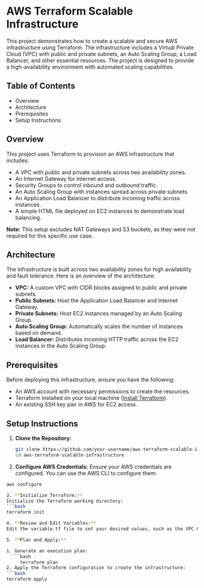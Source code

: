 # AWS Terraform Scalable Infrastructure

This project demonstrates how to create a scalable and secure AWS infrastructure using Terraform. The infrastructure includes a Virtual Private Cloud (VPC) with public and private subnets, an Auto Scaling Group, a Load Balancer, and other essential resources. The project is designed to provide a high-availability environment with automated scaling capabilities.

## Table of Contents

- Overview
- Architecture
- Prerequisites
- Setup Instructions


## Overview

This project uses Terraform to provision an AWS infrastructure that includes:

- A VPC with public and private subnets across two availability zones.
- An Internet Gateway for internet access.
- Security Groups to control inbound and outbound traffic.
- An Auto Scaling Group with instances spread across private subnets.
- An Application Load Balancer to distribute incoming traffic across instances.
- A simple HTML file deployed on EC2 instances to demonstrate load balancing.

**Note:** This setup excludes NAT Gateways and S3 buckets, as they were not required for this specific use case.

## Architecture

The infrastructure is built across two availability zones for high availability and fault tolerance. Here is an overview of the architecture:

- **VPC:** A custom VPC with CIDR blocks assigned to public and private subnets.
- **Public Subnets:** Host the Application Load Balancer and Internet Gateway.
- **Private Subnets:** Host EC2 instances managed by an Auto Scaling Group.
- **Auto Scaling Group:** Automatically scales the number of instances based on demand.
- **Load Balancer:** Distributes incoming HTTP traffic across the EC2 instances in the Auto Scaling Group.


## Prerequisites

Before deploying this infrastructure, ensure you have the following:

- An AWS account with necessary permissions to create the resources.
- Terraform installed on your local machine ([Install Terraform](https://www.terraform.io/downloads)).
- An existing SSH key pair in AWS for EC2 access.

## Setup Instructions

1. **Clone the Repository:**  
   ```bash
   git clone https://github.com/your-username/aws-terraform-scalable-infrastructure.git
   cd aws-terraform-scalable-infrastructure
2. **Configure AWS Credentials:**
Ensure your AWS credentials are configured. You can use the AWS CLI to configure them:
  ```bash
  aws configure

3. **Initialize Terraform:**
Initialize the Terraform working directory:
  ```bash
  terraform init

4. **Review and Edit Variables:**
Edit the variable.tf file to set your desired values, such as the VPC CIDR block, subnet CIDRs, and availability zones.

5. **Plan and Apply:**

  1. Generate an execution plan:
    ```bash
       terraform plan
  2. Apply the Terraform configuration to create the infrastructure:
  ```bash
  terraform apply


